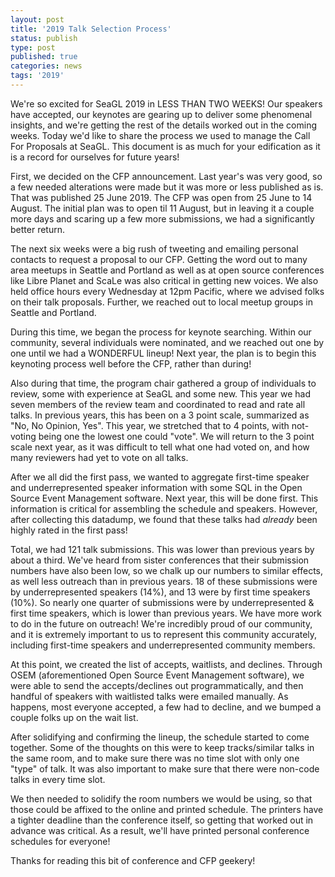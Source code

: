 ```yaml
---
layout: post
title: '2019 Talk Selection Process'
status: publish
type: post
published: true
categories: news
tags: '2019'
---
```


We're so excited for SeaGL 2019 in LESS THAN TWO WEEKS!  Our speakers have accepted, our keynotes are gearing up to deliver some phenomenal insights, and we're getting the rest of the details worked out in the coming weeks.  Today we'd like to share the process we used to manage the Call For Proposals at SeaGL.  This document is as much for your edification as it is a record for ourselves for future years!

First, we decided on the CFP announcement.  Last year's was very good, so a few needed alterations were made but it was more or less published as is.  That was published 25 June 2019.  The CFP was open from 25 June to 14 August.  The initial plan was to open til 11 August, but in leaving it a couple more days and scaring up a few more submissions, we had a significantly better return.

The next six weeks were a big rush of tweeting and emailing personal contacts to request a proposal to our CFP.  Getting the word out to many area meetups in Seattle and Portland as well as at open source conferences like Libre Planet and ScaLe was also critical in getting new voices.  We also held office hours every Wednesday at 12pm Pacific, where we advised folks on their talk proposals.  Further, we reached out to local meetup groups in Seattle and Portland.

During this time, we began the process for keynote searching.  Within our community, several individuals were nominated, and we reached out one by one until we had a WONDERFUL lineup!  Next year, the plan is to begin this keynoting process well before the CFP, rather than during!

Also during that time, the program chair gathered a group of individuals to review, some with experience at SeaGL and some new.  This year we had seven members of the review team and coordinated to read and rate all talks.  In previous years, this has been on a 3 point scale, summarized as "No, No Opinion, Yes".  This year, we stretched that to 4 points, with not-voting being one the lowest one could "vote".  We will return to the 3 point scale next year, as it was difficult to tell what one had voted on, and how many reviewers had yet to vote on all talks.

After we all did the first pass, we wanted to aggregate first-time speaker and underrepresented speaker information with some SQL in the Open Source Event Management software.  Next year, this will be done first.  This information is critical for assembling the schedule and speakers.  However, after collecting this datadump, we found that these talks had *already* been highly rated in the first pass!

Total, we had 121 talk submissions.  This was lower than previous years by about a third.  We've heard from sister conferences that their submission numbers have also been low, so we chalk up our numbers to similar effects, as well less outreach than in previous years.  18 of these submissions were by underrepresented speakers (14%), and 13 were by first time speakers (10%).  So nearly one quarter of submissions were by underrepresented & first time speakers, which is lower than previous years.  We have more work to do in the future on outreach!  We're incredibly proud of our community, and it is extremely important to us to represent this community accurately, including first-time speakers and underrepresented community members.

At this point, we created the list of accepts, waitlists, and declines.  Through OSEM (aforementioned Open Source Event Management software), we were able to send the accepts/declines out programmatically, and then handful of speakers with waitlisted talks were emailed manually.  As happens, most everyone accepted, a few had to decline, and we bumped a couple folks up on the wait list.

After solidifying and confirming the lineup, the schedule started to come together.  Some of the thoughts on this were to keep tracks/similar talks in the same room, and to make sure there was no time slot with only one "type" of talk.  It was also important to make sure that there were non-code talks in every time slot.

We then needed to solidify the room numbers we would be using, so that those could be affixed to the online and printed schedule.  The printers have a tighter deadline than the conference itself, so getting that worked out in advance was critical.  As a result, we'll have printed personal conference schedules for everyone!

Thanks for reading this bit of conference and CFP geekery!

